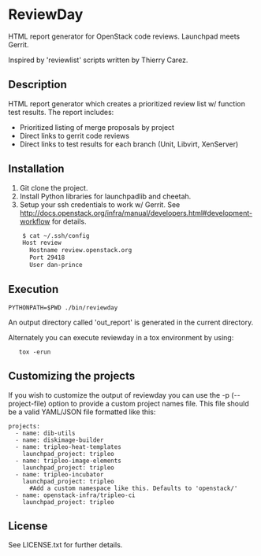 # ReviewDay

HTML report generator for OpenStack code reviews. Launchpad meets Gerrit.

Inspired by 'reviewlist' scripts written by Thierry Carez.

## Description

HTML report generator which creates a prioritized review list w/ function test results. The report includes:

* Prioritized listing of merge proposals by project
* Direct links to gerrit code reviews
* Direct links to test results for each branch (Unit, Libvirt, XenServer)

## Installation

1. Git clone the project.
2. Install Python libraries for launchpadlib and cheetah.
3. Setup your ssh credentials to work w/ Gerrit. See http://docs.openstack.org/infra/manual/developers.html#development-workflow for details.

```bash
	$ cat ~/.ssh/config 
	Host review
	  Hostname review.openstack.org
	  Port 29418
	  User dan-prince
```


## Execution

	PYTHONPATH=$PWD ./bin/reviewday

An output directory called 'out\_report' is generated in the current directory.

Alternately you can execute reviewday in a tox environment by using:

       tox -erun

## Customizing the projects

If you wish to customize the output of reviewday you can use the -p (--project-file) option to provide a custom project names file. This file should be
a valid YAML/JSON file formatted like this:

	projects:
	  - name: dib-utils
	  - name: diskimage-builder
	  - name: tripleo-heat-templates
	    launchpad_project: tripleo
	  - name: tripleo-image-elements
	    launchpad_project: tripleo
	  - name: tripleo-incubator
	    launchpad_project: tripleo
          #Add a custom namespace like this. Defaults to 'openstack/'
	  - name: openstack-infra/tripleo-ci
	    launchpad_project: tripleo

## License

See LICENSE.txt for further details.
